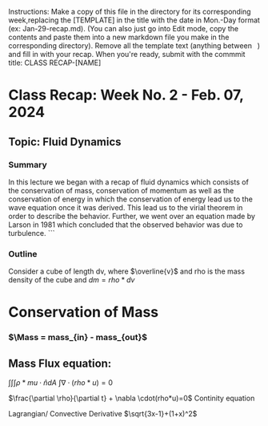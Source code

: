 
Instructions:
Make a copy of this file in the directory for its corresponding week,replacing the [TEMPLATE]
in the title with the date in Mon.-Day format (ex: Jan-29-recap.md).
(You can also just go into Edit mode, copy the contents and paste them into a new markdown file
you make in the corresponding directory).
Remove all the template text (anything between ``` ```) and fill in with your recap.
When you're ready, submit with the commmit title:
CLASS RECAP-[NAME]

# Class Recap: Week No. 2 - Feb. 07, 2024
## Topic: Fluid Dynamics

### Summary

In this lecture we began with a recap of fluid dynamics which consists of the conservation of mass, conservation of momentum as well as the conservation of energy in which the conservation of energy lead us to the wave equation once it was derived. This lead us to the virial theorem in order to describe the behavior. Further, we went over an equation made by Larson in 1981 which concluded that the observed behavior was due to turbulence. ```

### Outline 

Consider a cube of length dv, where $\overline{v}$ 
and rho is the mass density of the cube and $dm= rho * dv$

# Conservation of Mass
### $\Mass = mass_{in} - mass_{out}$

## Mass Flux equation:
$\int\int\int\rho * mu \cdot \hat{n} dA$
$\int\nabla \cdot(rho*u)=0$

$\frac{\partial \rho}{\partial t} + \nabla \cdot(rho*u)=0$  Continity equation

Lagrangian/ Convective Derivative
$\sqrt{3x-1}+(1+x)^2$


